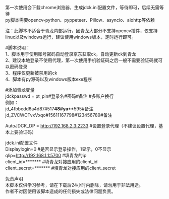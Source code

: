 第一次使用会下载chrome浏览器，生成jdck.ini配置文件，等待即可，后续无需等待  
py脚本需要opencv-python、pyppeteer、Pillow、asyncio、aiohttp等依赖  
  
注：此脚本不适合于青龙内部运行，因青龙大部分不支持opencv插件，仅支持linux以及windows运行，建议使用windows版本，定时运行即可。  
  
#脚本说明：  
1、脚本用于使用账号密码自动登录京东获取ck，自动更新ck到青龙  
2、建议本地登录不使用代理，第一次使用手机验证码之后一般不需要验证码就可以密码登录  
3、程序仅更新被禁用的ck  
4、脚本有py源码以及windows版本exe程序  
  
  
#添加青龙变量  
jdckpasswd = pt_pin#登录名#密码#备注      #多账户换行  
例如：  
jd_4fbbedd6a4d87#517****48#ya******595#备注  
jd_ZVCWCTvxVxqo#15611167798#123456789#备注  
  
AutoJDCK_DP = http://192.168.2.3:2233      #设置登录代理（不建议设置代理，基本上要验证码）  
  
jdck.ini配置文件  
Displaylogin=0  #是否显示登录操作，1显示，0不显示  
qlip=http://192.168.1.1:5700  #填青龙的ip  
client_id=*******    #填青龙对接应用的client_id  
client_secret=*******     #填青龙对接应用的client_secret  
  
免责声明  
本脚本仅供学习参考，请在下载后24小时内删除，请勿用于非法用途。  
作者不对因使用该脚本造成的任何损失或法律问题负责。  
